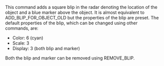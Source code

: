 This command adds a square blip in the radar denoting the location of the object and a blue marker above the object. It is almost equivalent to ADD_BLIP_FOR_OBJECT_OLD but the properties of the blip are preset. The default properties of the blip, which can be changed using other commands, are:

- Color: 6 (cyan)
- Scale: 3
- Display: 3 (both blip and marker)

Both the blip and marker can be removed using REMOVE_BLIP.